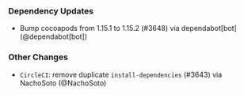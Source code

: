 ### Dependency Updates
* Bump cocoapods from 1.15.1 to 1.15.2 (#3648) via dependabot[bot] (@dependabot[bot])
### Other Changes
* `CircleCI`: remove duplicate `install-dependencies` (#3643) via NachoSoto (@NachoSoto)
